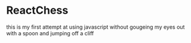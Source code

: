 # ReactChess

this is my first attempt at using javascript without gougeing my eyes out with a spoon and jumping off a cliff
